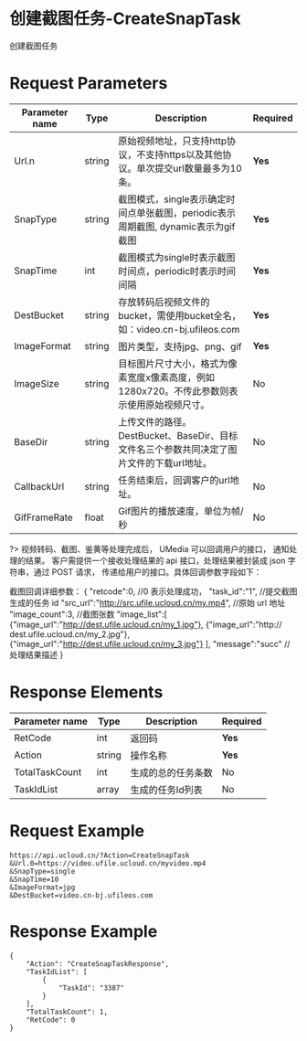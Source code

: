 # 创建截图任务-CreateSnapTask

创建截图任务

# Request Parameters
|Parameter name|Type|Description|Required|
|---|---|---|---|
|Url.n|string|原始视频地址，只支持http协议，不支持https以及其他协议。单次提交url数量最多为10条。|**Yes**|
|SnapType|string|截图模式，single表示确定时间点单张截图，periodic表示周期截图, dynamic表示为gif截图|**Yes**|
|SnapTime|int|截图模式为single时表示截图时间点，periodic时表示时间间隔|**Yes**|
|DestBucket|string|存放转码后视频文件的bucket，需使用bucket全名，如：video.cn-bj.ufileos.com|**Yes**|
|ImageFormat|string|图片类型，支持jpg、png、gif|**Yes**|
|ImageSize|string|目标图片尺寸大小，格式为像素宽度x像素高度，例如1280x720。不传此参数则表示使用原始视频尺寸。|No|
|BaseDir|string|上传文件的路径。DestBucket、BaseDir、目标文件名三个参数共同决定了图片文件的下载url地址。|No|
|CallbackUrl|string|任务结束后，回调客户的url地址。|No|
|GifFrameRate|float|Gif图片的播放速度，单位为帧/秒|No|

?> 视频转码、截图、鉴黄等处理完成后， UMedia 可以回调用户的接口， 通知处理的结果。
客户需提供一个接收处理结果的 api 接口，处理结果被封装成 json 字符串，通过 POST 请求，
传递给用户的接口。具体回调参数字段如下：

截图回调详细参数：
{
"retcode":0, //0 表示处理成功，
"task_id":"1", //提交截图生成的任务 id
"src_url":"http://src.ufile.ucloud.cn/my.mp4", //原始 url 地址
"image_count":3, //截图张数
"image_list":[
{"image_url":"http://dest.ufile.ucloud.cn/my_1.jpg"},
{"image_url":"http:// dest.ufile.ucloud.cn/my_2.jpg"},
{"image_url":"http://dest.ufile.ucloud.cn/my_3.jpg"}
],
"message":"succ" //处理结果描述
}

# Response Elements
|Parameter name|Type|Description|Required|
|---|---|---|---|
|RetCode|int|返回码|**Yes**|
|Action|string|操作名称|**Yes**|
|TotalTaskCount|int|生成的总的任务条数|No|
|TaskIdList|array|生成的任务Id列表|No|

# Request Example
```
https://api.ucloud.cn/?Action=CreateSnapTask
&Url.0=https://video.ufile.ucloud.cn/myvideo.mp4
&SnapType=single
&SnapTime=10
&ImageFormat=jpg
&DestBucket=video.cn-bj.ufileos.com
```

# Response Example
```
{
    "Action": "CreateSnapTaskResponse", 
    "TaskIdList": [
        {
            "TaskId": "3387"
        }
    ], 
    "TotalTaskCount": 1, 
    "RetCode": 0
}
```


